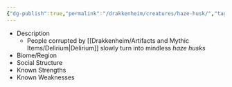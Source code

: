 ```yaml
---
{"dg-publish":true,"permalink":"/drakkenheim/creatures/haze-husk/","tags":["#Creature"],"noteIcon":""}
---
```


- Description
	- People corrupted by [[Drakkenheim/Artifacts and Mythic Items/Delirium\|Delirium]] slowly turn into mindless *haze husks*
- Biome/Region
- Social Structure
- Known Strengths
- Known Weaknesses